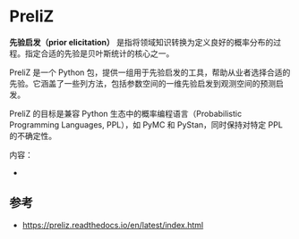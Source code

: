 # PreliZ

**先验启发（prior elicitation）** 是指将领域知识转换为定义良好的概率分布的过程。指定合适的先验是贝叶斯统计的核心之一。

PreliZ 是一个 Python 包，提供一组用于先验启发的工具，帮助从业者选择合适的先验。它涵盖了一些列方法，包括参数空间的一维先验启发到观测空间的预测启发。

PreliZ 的目标是兼容 Python 生态中的概率编程语言（Probabilistic Programming Languages, PPL），如 PyMC 和 PyStan，同时保持对特定 PPL 的不确定性。 

内容：

- 

## 参考

- https://preliz.readthedocs.io/en/latest/index.html